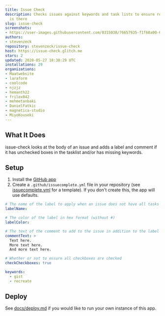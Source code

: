 ```yaml
---
title: Issue Check
description: Checks issues against keywords and task lists to ensure required info
  is there
slug: issue-check
screenshots:
- https://user-images.githubusercontent.com/8315038/76657935-f1f68a00-6540-11ea-9f38-57410f71a49a.png
authors:
- stevenzeck
repository: stevenzeck/issue-check
host: https://issue-check.glitch.me
stars: 2
updated: 2020-05-27 18:38:29 UTC
installations: 29
organizations:
- Maatwebsite
- laraform
- coolcode
- njzjz
- hemanth22
- frilox042
- mehmetanbaki
- DanielFatkic
- magnetica-studio
- MiyoKouseki
---
```


## What It Does

issue-check looks at the body of an issue and adds a label and comment if it has unchecked boxes in the tasklist and/or has missing keywords.

## Setup

1. Install the [GitHub app](https://github.com/apps/issue-check)
2. Create a `.github/issuecomplete.yml` file in your repository (see [issuecomplete.yml](https://github.com/stevenzeck/issue-check/blob/master/issuecomplete.yml) for a template). If you don't create this, the app will use defaults.

```yaml
# The name of the label to apply when an issue does not have all tasks checked
labelName:

# The color of the label in hex format (without #)
labelColor:

# The text of the comment to add to the issue in addition to the label
commentText: >
  Text here.
  More text here.
  And more text here.

# Whether or not to ensure all checkboxes are checked
checkCheckboxes: true  

keywords:
  - gist
  - recreate
```

## Deploy

See [docs/deploy.md](https://github.com/stevenzeck/issue-check/blob/master/docs/deploy.md) if you would like to run your own instance of this app.
